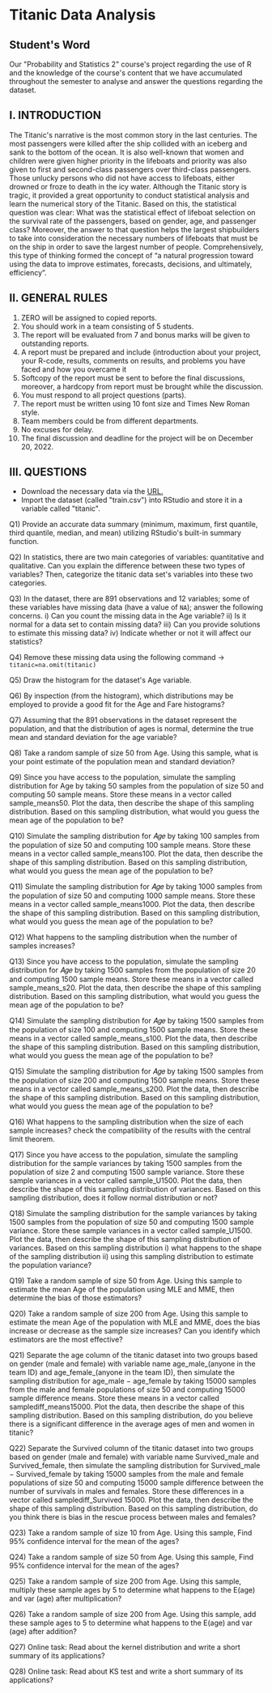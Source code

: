 # Titanic Data Analysis
## Student's Word
Our "Probability and Statistics 2" course's project regarding the use of R
and the knowledge of the course's content that we have accumulated throughout
the semester to analyse and answer the questions regarding the dataset.

## I. INTRODUCTION
The Titanic's narrative is the most common
story in the last centuries. The most passengers were killed after the ship 
collided with an iceberg and sank to the bottom of the ocean. 
It is also well-known that women and children were given higher priority 
in the lifeboats and priority was also given to first and
second-class passengers over third-class passengers. Those unlucky persons who 
did not have access to lifeboats, either drowned or froze to death in the icy water.
Although the Titanic story is tragic, it provided a great opportunity to conduct
statistical analysis and learn the numerical story of the Titanic.
Based on this, the statistical question was clear: What was the statistical effect of
lifeboat selection on the survival rate of the passengers, based on gender, age, and passenger class?
Moreover, the answer to that question helps the largest shipbuilders to take into consideration the necessary numbers
of lifeboats that must be on the ship in order to save the largest number of people. Comprehensively, this type of
thinking formed the concept of “a natural progression toward using the data to improve estimates, forecasts, decisions,
and ultimately, efficiency”.

## II. GENERAL RULES
1. ZERO will be assigned to copied reports.
2. You should work in a team consisting of 5 students.
3. The report will be evaluated from 7 and bonus marks will be given to outstanding reports.
4. A report must be prepared and include (introduction about your project, your R-code, results, comments on
results, and problems you have faced and how you overcame it
5. Softcopy of the report must be sent to <insert email here> before the final discussions, moreover, a
hardcopy from report must be brought while the discussion.
6. You must respond to all project questions (parts).
7. The report must be written using 10 font size and Times New Roman style.
8. Team members could be from different departments.
9. No excuses for delay.
10. The final discussion and deadline for the project will be on December 20, 2022.

## III. QUESTIONS
- Download the necessary data via the [URL.](https://drive.google.com/file/d/1vNNtMwlHdIyQTT5ty12aOOlapp-5vM37/view?usp=share_link)
- Import the dataset (called "train.csv") into RStudio and store it in a variable called "titanic".

Q1) Provide an accurate data summary (minimum, maximum, first quantile, third quantile, median, and mean)
utilizing RStudio's built-in summary function.

Q2) In statistics, there are two main categories of variables: quantitative and qualitative. Can you explain the difference
between these two types of variables? Then, categorize the titanic data set's variables into these two categories.

Q3) In the dataset, there are 891 observations and 12 variables; some of these variables have missing data (have a
value of `NA`); answer the following concerns.
    i) Can you count the missing data in the Age variable?
    ii) Is it normal for a data set to contain missing data?
    iii) Can you provide solutions to estimate this missing data?
    iv) Indicate whether or not it will affect our statistics?

Q4) Remove these missing data using the following command -> `titanic=na.omit(titanic)`

Q5) Draw the histogram for the dataset's Age variable.

Q6) By inspection (from the histogram), which distributions may be employed to provide a good fit for the Age and
Fare histograms?

Q7) Assuming that the 891 observations in the dataset represent the population, and that the distribution of ages is
normal, determine the true mean and standard deviation for the age variable?

Q8) Take a random sample of size 50 from Age. Using this sample, what is your point estimate of the population mean
and standard deviation?

Q9) Since you have access to the population, simulate the sampling distribution for Age by taking 50 samples from
the population of size 50 and computing 50 sample means. Store these means in a vector called sample_means50. Plot
the data, then describe the shape of this sampling distribution. Based on this sampling distribution, what would you
guess the mean age of the population to be?

Q10) Simulate the sampling distribution for 𝐴𝑔𝑒 by taking 100 samples from the population of size 50 and computing
100 sample means. Store these means in a vector called sample_means100. Plot the data, then describe the shape of
this sampling distribution. Based on this sampling distribution, what would you guess the mean age of the population
to be?

Q11) Simulate the sampling distribution for 𝐴𝑔𝑒 by taking 1000 samples from the population of size 50 and computing
1000 sample means. Store these means in a vector called sample_means1000. Plot the data, then describe the shape
of this sampling distribution. Based on this sampling distribution, what would you guess the mean age of the
population to be?

Q12) What happens to the sampling distribution when the number of samples increases?

Q13) Since you have access to the population, simulate the sampling distribution for 𝐴𝑔𝑒 by taking 1500 samples
from the population of size 20 and computing 1500 sample means. Store these means in a vector called
sample_means_s20. Plot the data, then describe the shape of this sampling distribution. Based on this sampling
distribution, what would you guess the mean age of the population to be?

Q14) Simulate the sampling distribution for 𝐴𝑔𝑒 by taking 1500 samples from the population of size 100 and
computing 1500 sample means. Store these means in a vector called sample_means_s100. Plot the data, then describe
the shape of this sampling distribution. Based on this sampling distribution, what would you guess the mean age of
the population to be?

Q15) Simulate the sampling distribution for 𝐴𝑔𝑒 by taking 1500 samples from the population of size 200 and
computing 1500 sample means. Store these means in a vector called sample_means_s200. Plot the data, then describe
the shape of this sampling distribution. Based on this sampling distribution, what would you guess the mean age of
the population to be?

Q16) What happens to the sampling distribution when the size of each sample increases? check the compatibility of
the results with the central limit theorem.

Q17) Since you have access to the population, simulate the sampling distribution for the sample variances by taking
1500 samples from the population of size 2 and computing 1500 sample variance. Store these sample variances in a
vector called sample_U1500. Plot the data, then describe the shape of this sampling distribution of variances. Based
on this sampling distribution, does it follow normal distribution or not?

Q18) Simulate the sampling distribution for the sample variances by taking 1500 samples from the population of size
50 and computing 1500 sample variance. Store these sample variances in a vector called sample_U1500. Plot the data,
then describe the shape of this sampling distribution of variances. Based on this sampling distribution
    i) what happens to the shape of the sampling distribution
    ii) using this sampling distribution to estimate the population variance?

Q19) Take a random sample of size 50 from Age. Using this sample to estimate the mean Age of the population using
MLE and MME, then determine the bias of those estimators?

Q20) Take a random sample of size 200 from Age. Using this sample to estimate the mean Age of the population with
MLE and MME, does the bias increase or decrease as the sample size increases? Can you identify which estimators
are the most effective?

Q21) Separate the age column of the titanic dataset into two groups based on gender (male and female) with variable
name age_male_(anyone in the team ID) and age_female_(anyone in the team ID), then simulate the sampling
distribution for age_male − age_female by taking 15000 samples from the male and female populations of size 50
and computing 15000 sample difference means. Store these means in a vector called samplediff_means15000. Plot
the data, then describe the shape of this sampling distribution. Based on this sampling distribution, do you believe
there is a significant difference in the average ages of men and women in titanic?

Q22) Separate the Survived column of the titanic dataset into two groups based on gender (male and female) with
variable name Survived_male and Survived_female, then simulate the sampling distribution for Survived_male −
Survived_female by taking 15000 samples from the male and female populations of size 50 and computing 15000
sample difference between the number of survivals in males and females. Store these differences in a vector called
samplediff_Survived 15000. Plot the data, then describe the shape of this sampling distribution. Based on this sampling
distribution, do you think there is bias in the rescue process between males and females?

Q23) Take a random sample of size 10 from Age. Using this sample, Find 95% confidence interval for the mean of
the ages?

Q24) Take a random sample of size 50 from Age. Using this sample, Find 95% confidence interval for the mean of
the ages?

Q25) Take a random sample of size 200 from Age. Using this sample, multiply these sample ages by 5 to determine
what happens to the E(age) and var (age) after multiplication?

Q26) Take a random sample of size 200 from Age. Using this sample, add these sample ages to 5 to determine what
happens to the E(age) and var (age) after addition?

Q27) Online task: Read about the kernel distribution and write a short summary of its applications?

Q28) Online task: Read about KS test and write a short summary of its applications?